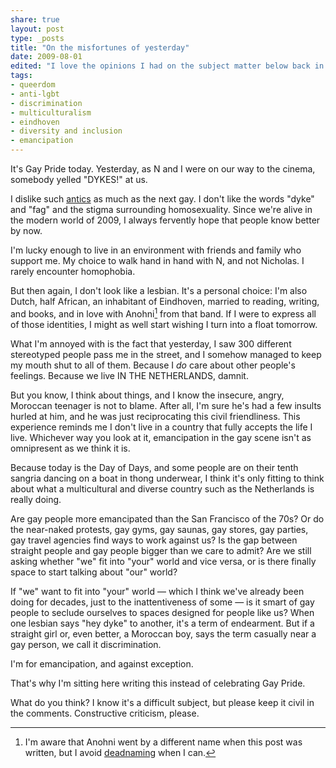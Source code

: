 ```yaml
---
share: true
layout: post
type: _posts
title: "On the misfortunes of yesterday"
date: 2009-08-01
edited: "I love the opinions I had on the subject matter below back in 2009. Please know that my views have adapted along with what I've learnt about queer emancipation over the last thirteen years."
tags:
- queerdom
- anti-lgbt
- discrimination
- multiculturalism
- eindhoven
- diversity and inclusion
- emancipation
---
```

It's Gay Pride today. Yesterday, as N and I were on our way to the cinema, somebody yelled "DYKES!" at us.

I dislike such [antics](https://en.wikipedia.org/wiki/Homophobia) as much as the next gay. I don't like the words "dyke" and "fag" and the stigma surrounding homosexuality. Since we're alive in the modern world of 2009, I always fervently hope that people know better by now.

I'm lucky enough to live in an environment with friends and family who support me. My choice to walk hand in hand with N, and not Nicholas. I rarely encounter homophobia.

But then again, I don't look like a lesbian. It's a personal choice: I'm also Dutch, half African, an inhabitant of Eindhoven, married to reading, writing, and books, and in love with Anohni[^1] from that band. If I were to express all of those identities, I might as well start wishing I turn into a float tomorrow.

What I'm annoyed with is the fact that yesterday, I saw 300 different stereotyped people pass me in the street, and I somehow managed to keep my mouth shut to all of them. Because I *do* care about other people's feelings. Because we live IN THE NETHERLANDS, damnit. 

But you know, I think about things, and I know the insecure, angry, Moroccan teenager is not to blame. After all, I'm sure he's had a few insults hurled at him, and he was just reciprocating this civil friendliness. This experience reminds me I don't live in a country that fully accepts the life I live. Whichever way you look at it, emancipation in the gay scene isn't as omnipresent as we think it is.

Because today is the Day of Days, and some people are on their tenth sangria dancing on a boat in thong underwear, I think it's only fitting to think about what a multicultural and diverse country such as the Netherlands is really doing.

Are gay people more emancipated than the San Francisco of the 70s? Or do the near-naked protests, gay gyms, gay saunas, gay stores, gay parties, gay travel agencies find ways to work against us? Is the gap between straight people and gay people bigger than we care to admit? Are we still asking whether "we" fit into "your" world and vice versa, or is there finally space to start talking about "our" world? 

If "we" want to fit into "your" world — which I think we've already been doing for decades, just to the inattentiveness of some — is it smart of gay people to seclude ourselves to spaces designed for people like us? When one lesbian says "hey dyke" to another, it's a term of endearment. But if a straight girl or, even better, a Moroccan boy, says the term casually near a gay person, we call it discrimination. 

I'm for emancipation, and against exception.

That's why I'm sitting here writing this instead of celebrating Gay Pride.

What do you think? I know it's a difficult subject, but please keep it civil in the comments. Constructive criticism, please. 

[^1]: I'm aware that Anohni went by a different name when this post was written, but I avoid [deadnaming](https://en.wikipedia.org/wiki/Deadnaming) when I can.